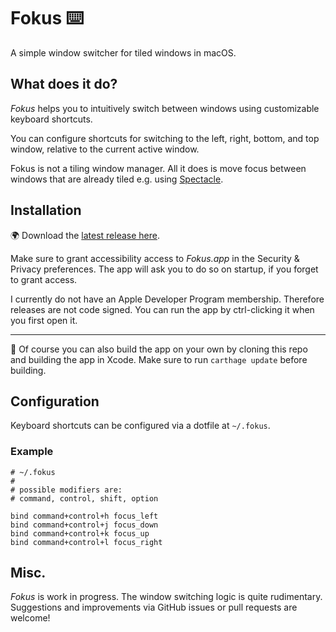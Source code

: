 # Fokus ⌨️

A simple window switcher for tiled windows in macOS.

## What does it do?

_Fokus_ helps you to intuitively switch between windows using customizable keyboard shortcuts.

You can configure shortcuts for switching to the left, right, bottom, and top window, relative to the current active window.

Fokus is not a tiling window manager. All it does is move focus between windows that are already tiled e.g. using [Spectacle](https://github.com/eczarny/spectacle).

## Installation

🌍 Download the [latest release here](https://github.com/dnlggr/Fokus/releases).

Make sure to grant accessibility access to _Fokus.app_ in the Security & Privacy preferences. The app will ask you to do so on startup, if you forget to grant access.

I currently do not have an Apple Developer Program membership. Therefore releases are not code signed. You can run the app by ctrl-clicking it when you first open it.

---

🔧 Of course you can also build the app on your own by cloning this repo and building the app in Xcode. Make sure to run `carthage update` before building.

## Configuration

Keyboard shortcuts can be configured via a dotfile at `~/.fokus`.

### Example

```
# ~/.fokus
#
# possible modifiers are:
# command, control, shift, option

bind command+control+h focus_left
bind command+control+j focus_down
bind command+control+k focus_up
bind command+control+l focus_right
```

## Misc.

_Fokus_ is work in progress. The window switching logic is quite rudimentary. Suggestions and improvements via GitHub issues or pull requests are welcome!